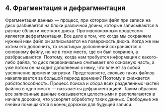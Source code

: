 ## 4. Фрагментация и дефрагментация


Фрагментация данных — процесс, при котором файл при записи на диск разбивается на блоки различной длины, которые записываются в разные области жесткого диска.
Противоположным процессом является дефрагментация.
Все дело в том, что когда мы сохраняем нужный нам файл он записывается на поверхность диска. Когда же мы хотим его дополнить, то «частицы» дополнений сохраняются к основному файлу, но не в тоже место, где он был сохранен, а разбрасываются. Поэтому, когда нам требуется информация с какого-либо файла, то диск первоначально считывает его основную часть, а уже потом он находит дополнения к нему, что влечет за собой увеличение времени загрузки. Представляете, сколько таких файлов накапливается за большой период времени? Поэтому и снижается работоспособность. 
Процесс поиска и сбора всех разделенных частей файлов в одно место — называется дефрагментацией. Таким образом все записанные данные оказываются целостными и располагаются в начале дорожки, что ускоряет обработку таких данных. Свободные же ячейки помещаются в конец дорожки для будущей записи.